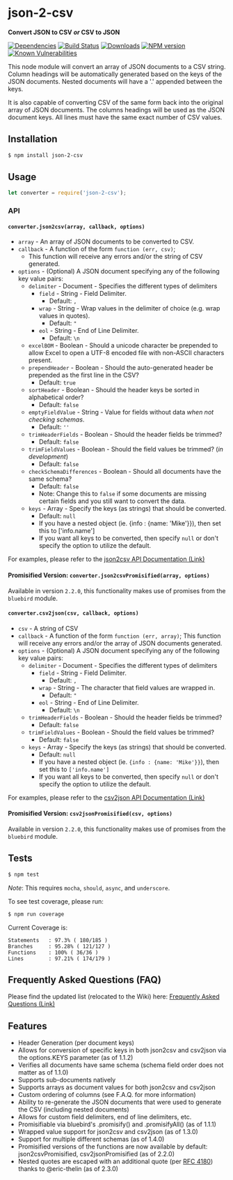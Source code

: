 # json-2-csv
**Convert JSON to CSV _or_ CSV to JSON**

[![Dependencies](https://img.shields.io/david/mrodrig/json-2-csv.svg?style=flat-square)](https://www.npmjs.org/package/json-2-csv)
[![Build Status](https://travis-ci.org/mrodrig/json-2-csv.svg?branch=master)](https://travis-ci.org/mrodrig/json-2-csv)
[![Downloads](http://img.shields.io/npm/dm/json-2-csv.svg)](https://www.npmjs.org/package/json-2-csv)
[![NPM version](https://img.shields.io/npm/v/json-2-csv.svg)](https://www.npmjs.org/package/json-2-csv)
[![Known Vulnerabilities](https://snyk.io/test/npm/json-2-csv/badge.svg)](https://snyk.io/test/npm/json-2-csv)

This node module will convert an array of JSON documents to a CSV string.
Column headings will be automatically generated based on the keys of the JSON documents. Nested documents will have a '.' appended between the keys.

It is also capable of converting CSV of the same form back into the original array of JSON documents.
The columns headings will be used as the JSON document keys.  All lines must have the same exact number of CSV values.

## Installation

```bash
$ npm install json-2-csv
```

## Usage

```javascript
let converter = require('json-2-csv');
```

### API

#### `converter.json2csv(array, callback, options)`

* `array` - An array of JSON documents to be converted to CSV.
* `callback` - A function of the form `function (err, csv)`; 
  * This function will receive any errors and/or the string of CSV generated.
* `options` - (Optional) A JSON document specifying any of the following key value pairs:
  * `delimiter` - Document - Specifies the different types of delimiters
    * `field` - String - Field Delimiter. 
      * Default: `,`
    * `wrap` - String - Wrap values in the delimiter of choice (e.g. wrap values in quotes). 
      * Default: `"`
    * `eol` - String - End of Line Delimiter. 
      * Default: `\n`
  * `excelBOM` - Boolean - Should a unicode character be prepended to allow Excel to open a UTF-8 encoded file with non-ASCII characters present.
  * `prependHeader` - Boolean - Should the auto-generated header be prepended as the first line in the CSV?
    * Default: `true`
  * `sortHeader` - Boolean - Should the header keys be sorted in alphabetical order? 
    * Default: `false`
  * `emptyFieldValue` - String - Value for fields without data _when not checking schemas_.
    * Default: `''`
  * `trimHeaderFields` - Boolean - Should the header fields be trimmed? 
    * Default: `false`
  * `trimFieldValues` - Boolean - Should the field values be trimmed? (*in development*)
    * Default: `false`
  * `checkSchemaDifferences` - Boolean - Should all documents have the same schema?
    * Default: `false`
    * Note: Change this to `false` if some documents are missing certain fields and you still want to convert the data.
  * `keys` - Array - Specify the keys (as strings) that should be converted. 
    * Default: `null`
    * If you have a nested object (ie. {info : {name: 'Mike'}}), then set this to ['info.name']
    * If you want all keys to be converted, then specify ```null``` or don't specify the option to utilize the default.
    


For examples, please refer to the [json2csv API Documentation (Link)](https://github.com/mrodrig/json-2-csv/wiki/json2csv-Documentation)

#### Promisified Version: `converter.json2csvPromisified(array, options)`

Available in version `2.2.0`, this functionality makes use of promises from the `bluebird` module.

#### `converter.csv2json(csv, callback, options)`

* `csv` - A string of CSV
* `callback` - A function of the form `function (err, array)`; This function will receive any errors and/or the array of JSON documents generated.
* `options` - (Optional) A JSON document specifying any of the following key value pairs:
  * `delimiter` - Document - Specifies the different types of delimiters
    * `field` - String - Field Delimiter. 
      * Default: `,`
    * `wrap` - String - The character that field values are wrapped in. 
      * Default: `"`
    * `eol` - String - End of Line Delimiter. 
      * Default: `\n`
  * `trimHeaderFields` - Boolean - Should the header fields be trimmed? 
    * Default: `false`
  * `trimFieldValues` - Boolean - Should the field values be trimmed? 
    * Default: `false`
  * `keys` - Array - Specify the keys (as strings) that should be converted. 
    * Default: `null`
    * If you have a nested object (ie. `{info : {name: 'Mike'}}`), then set this to `['info.name']`
    * If you want all keys to be converted, then specify `null` or don't specify the option to utilize the default.

For examples, please refer to the [csv2json API Documentation (Link)](https://github.com/mrodrig/json-2-csv/wiki/csv2json-Documentation)

#### Promisified Version: `csv2jsonPromisified(csv, options)`

Available in version `2.2.0`, this functionality makes use of promises from the `bluebird` module.

## Tests

```bash
$ npm test
```

_Note_: This requires `mocha`, `should`, `async`, and `underscore`.

To see test coverage, please run:
```bash
$ npm run coverage
```

Current Coverage is:
```
Statements   : 97.3% ( 180/185 )
Branches     : 95.28% ( 121/127 )
Functions    : 100% ( 36/36 )
Lines        : 97.21% ( 174/179 )
```

## Frequently Asked Questions (FAQ)
Please find the updated list (relocated to the Wiki) here: [Frequently Asked Questions (Link)](https://github.com/mrodrig/json-2-csv/wiki/FAQ)

## Features
* Header Generation (per document keys)
* Allows for conversion of specific keys in both json2csv and csv2json via the options.KEYS parameter (as of 1.1.2)
* Verifies all documents have same schema (schema field order does not matter as of 1.1.0)
* Supports sub-documents natively
* Supports arrays as document values for both json2csv and csv2json
* Custom ordering of columns (see F.A.Q. for more information)
* Ability to re-generate the JSON documents that were used to generate the CSV (including nested documents)
* Allows for custom field delimiters, end of line delimiters, etc.
* Promisifiable via bluebird's .promisify(<function>) and .promisifyAll(<object>) (as of 1.1.1)
* Wrapped value support for json2csv and csv2json (as of 1.3.0)
* Support for multiple different schemas (as of 1.4.0)
* Promisified versions of the functions are now available by default: json2csvPromisified, csv2jsonPromisified (as of 2.2.0)
* Nested quotes are escaped with an additional quote (per [RFC 4180](https://tools.ietf.org/html/rfc4180)) thanks to @eric-thelin (as of 2.3.0)
